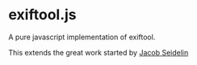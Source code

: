 exiftool.js
===========

A pure javascript implementation of exiftool.

This extends the great work started by [Jacob Seidelin](http://www.nihilogic.dk/labs/exifjquery/)


